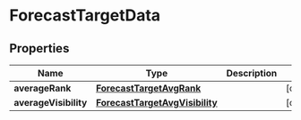 # ForecastTargetData

## Properties
Name | Type | Description | Notes
------------ | ------------- | ------------- | -------------
**averageRank** | [**ForecastTargetAvgRank**](ForecastTargetAvgRank.md) |  |  [optional]
**averageVisibility** | [**ForecastTargetAvgVisibility**](ForecastTargetAvgVisibility.md) |  |  [optional]
